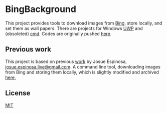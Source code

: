 # BingBackground

This project provides tools to download images from [Bing](https://www.bing.com), store locally, and set them as wall papers. There are projects for Windows [UWP](./BingBackground/BBUWP/) and (obsoleted) [cmd](./BingBackground/BingBackground/). Codes are originally pushed [here](https://shiyaozhang.visualstudio.com/BingBackgroundUWP/_git/BingBackgroundUWP).

## Previous work

This project is based on previous [work](https://github.com/josueespinosa/BingBackground) by Josue Espinosa, josue.espinosa.live@gmail.com. A command line tool, downloading images from Bing and storing them locally, which is slightly modified and archived [here](./BingBackground/BingBackground/),

## License
[MIT](https://github.com/josueespinosa/BingBackground/blob/master/LICENSE)

